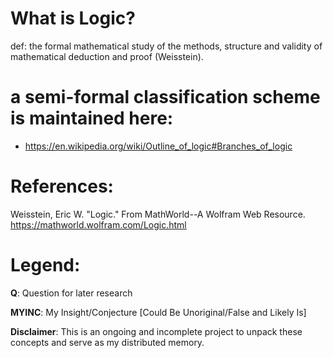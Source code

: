 # What is Logic?

def: the formal mathematical study of the 
                methods, structure and validity of 
                    mathematical deduction and proof (Weisstein).

# a semi-formal classification scheme is maintained here: 
* https://en.wikipedia.org/wiki/Outline_of_logic#Branches_of_logic
      
# References: 
Weisstein, Eric W. "Logic." From MathWorld--A Wolfram Web Resource. https://mathworld.wolfram.com/Logic.html 

# Legend:
**Q**: Question for later research

**MYINC**: My Insight/Conjecture [Could Be Unoriginal/False and Likely Is]

**Disclaimer**: This is an ongoing and incomplete project to unpack these concepts and serve as my distributed memory.
